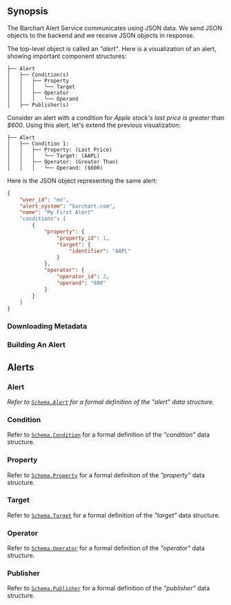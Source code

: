 ## Synopsis

The Barchart Alert Service communicates using JSON data. We send JSON objects to the backend and we receive JSON objects in response.

The top-level object is called an  _"alert"_. Here is a visualization of an alert, showing important component structures:

```text
├── Alert
│   ├── Condition(s)
│   │   ├── Property
│   │   │   └── Target
│   │   ├── Operator
│   │   │   └── Operand
│   ├── Publisher(s)
```

Consider an alert with a condition for _Apple stock's last price is greater than $600_. Using this alert, let's extend the previous visualization:

 ```text
 ├── Alert
 │   ├── Condition 1:
 │   │   ├── Property: (Last Price)
 │   │   │   └── Target: (AAPL)
 │   │   ├── Operator: (Greater Than)
 │   │   │   └── Operand: ($600)
 ```

 Here is the JSON object representing the same alert:

```json
{
	"user_id": "me",
	"alert_system": "barchart.com",
	"name": "My First Alert"
	"conditions": [
		{
			"property": {
				"property_id": 1,
				"target": {
					"identifier": "AAPL"
				}
			},
			"operator": {
				"operator_id": 2,
				"operand": "600"
			}
		}
	]
}
```

### Downloading Metadata

### Building An Alert



## Alerts

### Alert

_Refer to [```Schema.Alert```](/content/sdk/lib-data?id=schemaalert) for a formal definition of the "alert" data structure._

### Condition

Refer to [```Schema.Condition```](/content/sdk/lib-data?id=schemacondition) for a formal definition of the _"condition"_ data structure.

### Property

Refer to [```Schema.Property```](/content/sdk/lib-data?id=schemaproperty) for a formal definition of the _"property"_ data structure.

### Target

Refer to [```Schema.Target```](/content/sdk/lib-data?id=schematarget) for a formal definition of the _"target"_ data structure.

### Operator

Refer to [```Schema.Operator```](/content/sdk/lib-data?id=schemaoperator) for a formal definition of the _"operator"_ data structure.

### Publisher

Refer to [```Schema.Publisher```](/content/sdk/lib-data?id=schemapublisher) for a formal definition of the _"publisher"_ data structure.

